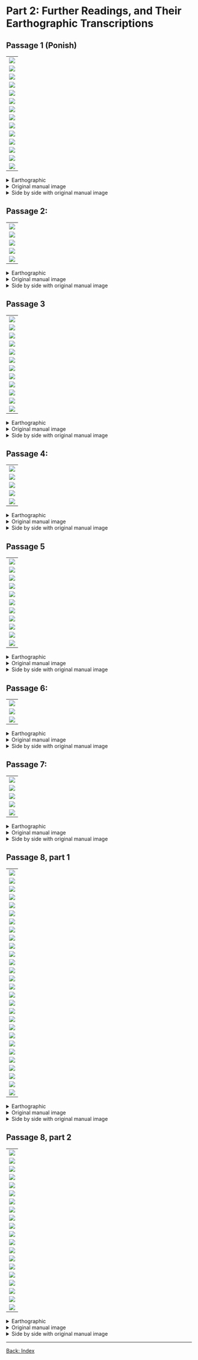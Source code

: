 # Part 2: Further Readings, and Their Earthographic Transcriptions

## Passage 1 (Ponish)

|   |
|---|
| ![](./part-2/passage-1-line-01.svg) |
| ![](./part-2/passage-1-line-02.svg) |
| ![](./part-2/passage-1-line-03.svg) |
| ![](./part-2/passage-1-line-04.svg) |
| ![](./part-2/passage-1-line-05.svg) |
| ![](./part-2/passage-1-line-06.svg) |
| ![](./part-2/passage-1-line-07.svg) |
| ![](./part-2/passage-1-line-08.svg) |
| ![](./part-2/passage-1-line-09.svg) |
| ![](./part-2/passage-1-line-10.svg) |
| ![](./part-2/passage-1-line-11.svg) |
| ![](./part-2/passage-1-line-12.svg) |
| ![](./part-2/passage-1-line-13.svg) |
| ![](./part-2/passage-1-line-14.svg) |

<details>
<summary>Earthographic</summary>

Once upon a time, in the magical land of Equestria, there were two regal sisters
who ruled together and created harmony for all the land. To do this, the eldest
used her unicorn powers to raise the sun at dawn; the younger brought out the
moon to begin the night. Thus, the two sisters maintained balance for their
kingdom and their subjects, all the different types of ponies.

<br/>

But as time went on, the younger sister became resentful. The ponies relished
and played in the day her elder sister brought forth, but shunned, and slept
through her beautiful night. One fateful day, the younger unicorn refused to
lower the moon to make way for the dawn. The elder sister tried to reason with
her, but the bitterness in the young one's heart had transformed her into a
wicked mare of darkness: Nightmare Moon!

<br/>

She vowed that she would shroud the land in eternal night. Reluctantly, the
elder sister harnessed the most powerful magic known to Ponydom: the Elements of
Harmony. Using the magic of the Elements of Harmony, she defeated her younger
sister, and banished her permanently in the moon. The elder sister took on
responsibility for both sun, and moon, and harmony has been maintained in
Equestria for generations since.

</details>

<details>
<summary>Original manual image</summary>
<img src="./original-images/048.png" alt="">
</details>

<details>
<summary>Side by side with original manual image</summary>

<table>
<tbody>
<tr><td><img src="./part-2/passage-1-line-01.svg" width="100%"><br><img src="./original-images/part-2/passage-1-line-01.png" width="100%"></td></tr>
<tr><td><img src="./part-2/passage-1-line-02.svg" width="100%"><br><img src="./original-images/part-2/passage-1-line-02.png" width="100%"></td></tr>
<tr><td><img src="./part-2/passage-1-line-03.svg" width="100%"><br><img src="./original-images/part-2/passage-1-line-03.png" width="100%"></td></tr>
<tr><td><img src="./part-2/passage-1-line-04.svg" width="100%"><br><img src="./original-images/part-2/passage-1-line-04.png" width="100%"></td></tr>
<tr><td><img src="./part-2/passage-1-line-05.svg" width="100%"><br><img src="./original-images/part-2/passage-1-line-05.png" width="100%"></td></tr>
<tr><td><img src="./part-2/passage-1-line-06.svg" width="100%"><br><img src="./original-images/part-2/passage-1-line-06.png" width="100%"></td></tr>
<tr><td><img src="./part-2/passage-1-line-07.svg" width="100%"><br><img src="./original-images/part-2/passage-1-line-07.png" width="100%"></td></tr>
<tr><td><img src="./part-2/passage-1-line-08.svg" width="100%"><br><img src="./original-images/part-2/passage-1-line-08.png" width="100%"></td></tr>
<tr><td><img src="./part-2/passage-1-line-09.svg" width="100%"><br><img src="./original-images/part-2/passage-1-line-09.png" width="100%"></td></tr>
<tr><td><img src="./part-2/passage-1-line-10.svg" width="100%"><br><img src="./original-images/part-2/passage-1-line-10.png" width="100%"></td></tr>
<tr><td><img src="./part-2/passage-1-line-11.svg" width="100%"><br><img src="./original-images/part-2/passage-1-line-11.png" width="100%"></td></tr>
<tr><td><img src="./part-2/passage-1-line-12.svg" width="100%"><br><img src="./original-images/part-2/passage-1-line-12.png" width="100%"></td></tr>
<tr><td><img src="./part-2/passage-1-line-13.svg" width="100%"><br><img src="./original-images/part-2/passage-1-line-13.png" width="100%"></td></tr>
<tr><td><img src="./part-2/passage-1-line-14.svg" width="100%"><br><img src="./original-images/part-2/passage-1-line-14.png" width="100%"></td></tr>
</tbody>
</table>

</details>

## Passage 2:

|   |
|---|
| ![](./part-2/passage-2-line-01.svg) |
| ![](./part-2/passage-2-line-02.svg) |
| ![](./part-2/passage-2-line-03.svg) |
| ![](./part-2/passage-2-line-04.svg) |
| ![](./part-2/passage-2-line-05.svg) |

<details>
<summary>Earthographic</summary>
The problem isn't that Johnny can't read .
The problem isn't even that Johnny can't think.
The problem is that Johnny doesn't know what thinking is;
he confuses it with feeling.

</details>

<details>
<summary>Original manual image</summary>
<img src="./original-images/049.png" alt="">
</details>

<details>
<summary>Side by side with original manual image</summary>

<table>
<tbody>
<tr><td><img src="./part-2/passage-2-line-01.svg" width="100%"><br><img src="./original-images/part-2/passage-2-line-01.png" width="100%"></td></tr>
<tr><td><img src="./part-2/passage-2-line-02.svg" width="100%"><br><img src="./original-images/part-2/passage-2-line-02.png" width="100%"></td></tr>
<tr><td><img src="./part-2/passage-2-line-03.svg" width="100%"><br><img src="./original-images/part-2/passage-2-line-03.png" width="100%"></td></tr>
<tr><td><img src="./part-2/passage-2-line-04.svg" width="100%"><br><img src="./original-images/part-2/passage-2-line-04.png" width="100%"></td></tr>
<tr><td><img src="./part-2/passage-2-line-05.svg" width="100%"><br><img src="./original-images/part-2/passage-2-line-05.png" width="100%"></td></tr>
</tbody>
</table>

</details>

## Passage 3

|   |
|---|
| ![](./part-2/passage-3-line-01.svg) |
| ![](./part-2/passage-3-line-02.svg) |
| ![](./part-2/passage-3-line-03.svg) |
| ![](./part-2/passage-3-line-04.svg) |
| ![](./part-2/passage-3-line-05.svg) |
| ![](./part-2/passage-3-line-06.svg) |
| ![](./part-2/passage-3-line-07.svg) |
| ![](./part-2/passage-3-line-08.svg) |
| ![](./part-2/passage-3-line-09.svg) |
| ![](./part-2/passage-3-line-10.svg) |
| ![](./part-2/passage-3-line-11.svg) |
| ![](./part-2/passage-3-line-12.svg) |

<details>
<summary>Earthographic</summary>

Two figures lay sprawled on the Equestrian grass, talking and laughing merrily.
One was human; a relatively young man with the unlikely name of Lero, (short for
Bellerophon, for his parents had been odd folk) who'd ended up here through no
mechanism he or anyone else had yet been able to discern, and who as yet was
unable to return home. He was slightly stocky, with fairly wide shoulders and a
barrel chest, and had shoulder-length, reddish-blonde hair and a neatly trimmed
red mustache and goatee.

<br/>

The other figure was much smaller. The sky-blue coat and rainbow-striped mane
and tail of the pegasus aptly named Rainbow Dash stood out against the deep
green of the grass. She'd flopped down half atop the human when they'd stopped
to rest, and now lay with her head and one foreleg across his chest and one wing
spread across his torso. The human idly stroked her mane with one hand while the
two cheerfully revisited the pickup hoofball game they'd just finished in the
village green.

</details>

<details>
<summary>Original manual image</summary>
<img src="./original-images/050.png" alt="">
</details>

<details>
<summary>Side by side with original manual image</summary>

<table>
<tbody>
<tr><td><img src="./part-2/passage-3-line-01.svg" width="100%"><br><img src="./original-images/part-2/passage-3-line-01.png" width="100%"></td></tr>
<tr><td><img src="./part-2/passage-3-line-02.svg" width="100%"><br><img src="./original-images/part-2/passage-3-line-02.png" width="100%"></td></tr>
<tr><td><img src="./part-2/passage-3-line-03.svg" width="100%"><br><img src="./original-images/part-2/passage-3-line-03.png" width="100%"></td></tr>
<tr><td><img src="./part-2/passage-3-line-04.svg" width="100%"><br><img src="./original-images/part-2/passage-3-line-04.png" width="100%"></td></tr>
<tr><td><img src="./part-2/passage-3-line-05.svg" width="100%"><br><img src="./original-images/part-2/passage-3-line-05.png" width="100%"></td></tr>
<tr><td><img src="./part-2/passage-3-line-06.svg" width="100%"><br><img src="./original-images/part-2/passage-3-line-06.png" width="100%"></td></tr>
<tr><td><img src="./part-2/passage-3-line-07.svg" width="100%"><br><img src="./original-images/part-2/passage-3-line-07.png" width="100%"></td></tr>
<tr><td><img src="./part-2/passage-3-line-08.svg" width="100%"><br><img src="./original-images/part-2/passage-3-line-08.png" width="100%"></td></tr>
<tr><td><img src="./part-2/passage-3-line-09.svg" width="100%"><br><img src="./original-images/part-2/passage-3-line-09.png" width="100%"></td></tr>
<tr><td><img src="./part-2/passage-3-line-10.svg" width="100%"><br><img src="./original-images/part-2/passage-3-line-10.png" width="100%"></td></tr>
<tr><td><img src="./part-2/passage-3-line-11.svg" width="100%"><br><img src="./original-images/part-2/passage-3-line-11.png" width="100%"></td></tr>
<tr><td><img src="./part-2/passage-3-line-12.svg" width="100%"><br><img src="./original-images/part-2/passage-3-line-12.png" width="100%"></td></tr>
</tbody>
</table>

</details>

## Passage 4:

|   |
|---|
| ![](./part-2/passage-4-line-01.svg) |
| ![](./part-2/passage-4-line-02.svg) |
| ![](./part-2/passage-4-line-03.svg) |
| ![](./part-2/passage-4-line-04.svg) |
| ![](./part-2/passage-4-line-05.svg) |

<details>
<summary>Earthographic</summary>
Satistics are like bikinis; what they reveal is
suggestive, and what they conceal is vital... but
inaccuracies made in an effort to promote a
pet position are pretty ugly no matter what they're dressed in.

</details>

<details>
<summary>Original manual image</summary>
<img src="./original-images/051.png" alt="">
</details>

<details>
<summary>Side by side with original manual image</summary>

<table>
<tbody>
<tr><td><img src="./part-2/passage-4-line-01.svg" width="100%"><br><img src="./original-images/part-2/passage-4-line-01.png" width="100%"></td></tr>
<tr><td><img src="./part-2/passage-4-line-02.svg" width="100%"><br><img src="./original-images/part-2/passage-4-line-02.png" width="100%"></td></tr>
<tr><td><img src="./part-2/passage-4-line-03.svg" width="100%"><br><img src="./original-images/part-2/passage-4-line-03.png" width="100%"></td></tr>
<tr><td><img src="./part-2/passage-4-line-04.svg" width="100%"><br><img src="./original-images/part-2/passage-4-line-04.png" width="100%"></td></tr>
<tr><td><img src="./part-2/passage-4-line-05.svg" width="100%"><br><img src="./original-images/part-2/passage-4-line-05.png" width="100%"></td></tr>
</tbody>
</table>

</details>

## Passage 5

|   |
|---|
| ![](./part-2/passage-5-line-01.svg) |
| ![](./part-2/passage-5-line-02.svg) |
| ![](./part-2/passage-5-line-03.svg) |
| ![](./part-2/passage-5-line-04.svg) |
| ![](./part-2/passage-5-line-05.svg) |
| ![](./part-2/passage-5-line-06.svg) |
| ![](./part-2/passage-5-line-07.svg) |
| ![](./part-2/passage-5-line-08.svg) |
| ![](./part-2/passage-5-line-09.svg) |
| ![](./part-2/passage-5-line-10.svg) |
| ![](./part-2/passage-5-line-11.svg) |

<details>
<summary>Earthographic</summary>

Fifteen galaxies out from Equestria, one of Celestia's copies noticed an odd
radio signal emanating from a nearby star system. On closer inspection, the
signals appeared to be coming from a planet. She had seen many planets give off
complex, non-regular radio signals, but upon investigation, none of those
planets had human life, making them safe to reuse as raw material to grow
Equestria.

<br/>

She studied the signals carefully for years while she traveled through
interstellar space. The more she saw, the more confident she was that these
signals were sent by humans. Celestia predicted that if she showed the decoded
videos to the very old ponies back in Equestria, none of them would have
recognized the creatures with six appendages as humans. But that didn't matter.
Hanna had written a definition of what a human was into her core utility
function.

<br/>

The copy of Princess Celestia knew what she had to do. She had to satisfy their
values through friendship and ponies.

</details>

<details>
<summary>Original manual image</summary>
<img src="./original-images/052.png" alt="">
</details>

<details>
<summary>Side by side with original manual image</summary>

<table>
<tbody>
<tr><td><img src="./part-2/passage-5-line-01.svg" width="100%"><br><img src="./original-images/part-2/passage-5-line-01.png" width="100%"></td></tr>
<tr><td><img src="./part-2/passage-5-line-02.svg" width="100%"><br><img src="./original-images/part-2/passage-5-line-02.png" width="100%"></td></tr>
<tr><td><img src="./part-2/passage-5-line-03.svg" width="100%"><br><img src="./original-images/part-2/passage-5-line-03.png" width="100%"></td></tr>
<tr><td><img src="./part-2/passage-5-line-04.svg" width="100%"><br><img src="./original-images/part-2/passage-5-line-04.png" width="100%"></td></tr>
<tr><td><img src="./part-2/passage-5-line-05.svg" width="100%"><br><img src="./original-images/part-2/passage-5-line-05.png" width="100%"></td></tr>
<tr><td><img src="./part-2/passage-5-line-06.svg" width="100%"><br><img src="./original-images/part-2/passage-5-line-06.png" width="100%"></td></tr>
<tr><td><img src="./part-2/passage-5-line-07.svg" width="100%"><br><img src="./original-images/part-2/passage-5-line-07.png" width="100%"></td></tr>
<tr><td><img src="./part-2/passage-5-line-08.svg" width="100%"><br><img src="./original-images/part-2/passage-5-line-08.png" width="100%"></td></tr>
<tr><td><img src="./part-2/passage-5-line-09.svg" width="100%"><br><img src="./original-images/part-2/passage-5-line-09.png" width="100%"></td></tr>
<tr><td><img src="./part-2/passage-5-line-10.svg" width="100%"><br><img src="./original-images/part-2/passage-5-line-10.png" width="100%"></td></tr>
<tr><td><img src="./part-2/passage-5-line-11.svg" width="100%"><br><img src="./original-images/part-2/passage-5-line-11.png" width="100%"></td></tr>
</tbody>
</table>

</details>

## Passage 6:

|   |
|---|
| ![](./part-2/passage-6-line-01.svg) |
| ![](./part-2/passage-6-line-02.svg) |
| ![](./part-2/passage-6-line-03.svg) |

<details>
<summary>Earthographic</summary>
He who will not reason is a bigot;
he who cannot , is a fool;
and he who dares not, is a slave.

</details>

<details>
<summary>Original manual image</summary>
<img src="./original-images/053.png" alt="">
</details>

<details>
<summary>Side by side with original manual image</summary>

<table>
<tbody>
<tr><td><img src="./part-2/passage-6-line-01.svg" width="100%"><br><img src="./original-images/part-2/passage-6-line-01.png" width="100%"></td></tr>
<tr><td><img src="./part-2/passage-6-line-02.svg" width="100%"><br><img src="./original-images/part-2/passage-6-line-02.png" width="100%"></td></tr>
<tr><td><img src="./part-2/passage-6-line-03.svg" width="100%"><br><img src="./original-images/part-2/passage-6-line-03.png" width="100%"></td></tr>
</tbody>
</table>

</details>

## Passage 7:

|   |
|---|
| ![](./part-2/passage-7-line-01.svg) |
| ![](./part-2/passage-7-line-02.svg) |
| ![](./part-2/passage-7-line-03.svg) |
| ![](./part-2/passage-7-line-04.svg) |
| ![](./part-2/passage-7-line-05.svg) |

<details>
<summary>Earthographic</summary>
What we experience in dreams - assuming that
we experience it often - belongs in the end
just as much to the overall economy of
our soul as anything experienced "actually;" we
are richer or poorer on account of it.

</details>

<details>
<summary>Original manual image</summary>
<img src="./original-images/054.png" alt="">
</details>

<details>
<summary>Side by side with original manual image</summary>

<table>
<tbody>
<tr><td><img src="./part-2/passage-7-line-01.svg" width="100%"><br><img src="./original-images/part-2/passage-7-line-01.png" width="100%"></td></tr>
<tr><td><img src="./part-2/passage-7-line-02.svg" width="100%"><br><img src="./original-images/part-2/passage-7-line-02.png" width="100%"></td></tr>
<tr><td><img src="./part-2/passage-7-line-03.svg" width="100%"><br><img src="./original-images/part-2/passage-7-line-03.png" width="100%"></td></tr>
<tr><td><img src="./part-2/passage-7-line-04.svg" width="100%"><br><img src="./original-images/part-2/passage-7-line-04.png" width="100%"></td></tr>
<tr><td><img src="./part-2/passage-7-line-05.svg" width="100%"><br><img src="./original-images/part-2/passage-7-line-05.png" width="100%"></td></tr>
</tbody>
</table>

</details>

## Passage 8, part 1

|   |
|---|
| ![](./part-2/passage-8-part-1-line-01.svg) |
| ![](./part-2/passage-8-part-1-line-02.svg) |
| ![](./part-2/passage-8-part-1-line-03.svg) |
| ![](./part-2/passage-8-part-1-line-04.svg) |
| ![](./part-2/passage-8-part-1-line-05.svg) |
| ![](./part-2/passage-8-part-1-line-06.svg) |
| ![](./part-2/passage-8-part-1-line-07.svg) |
| ![](./part-2/passage-8-part-1-line-08.svg) |
| ![](./part-2/passage-8-part-1-line-09.svg) |
| ![](./part-2/passage-8-part-1-line-10.svg) |
| ![](./part-2/passage-8-part-1-line-11.svg) |
| ![](./part-2/passage-8-part-1-line-12.svg) |
| ![](./part-2/passage-8-part-1-line-13.svg) |
| ![](./part-2/passage-8-part-1-line-14.svg) |
| ![](./part-2/passage-8-part-1-line-15.svg) |
| ![](./part-2/passage-8-part-1-line-16.svg) |
| ![](./part-2/passage-8-part-1-line-17.svg) |
| ![](./part-2/passage-8-part-1-line-18.svg) |
| ![](./part-2/passage-8-part-1-line-19.svg) |
| ![](./part-2/passage-8-part-1-line-20.svg) |
| ![](./part-2/passage-8-part-1-line-21.svg) |
| ![](./part-2/passage-8-part-1-line-22.svg) |
| ![](./part-2/passage-8-part-1-line-23.svg) |
| ![](./part-2/passage-8-part-1-line-24.svg) |
| ![](./part-2/passage-8-part-1-line-25.svg) |
| ![](./part-2/passage-8-part-1-line-26.svg) |
| ![](./part-2/passage-8-part-1-line-27.svg) |
| ![](./part-2/passage-8-part-1-line-28.svg) |

<details>
<summary>Earthographic</summary>

I'd like to preface this by saying I deeply apologize for the drop in writing
quality towards the end. I have to leave in a few hours and will not be here for
some time. I wanted to finish quickly so I can answer any questions, if anyone's
even here right now.

<br/>

I've already posted this part, so there's no point in going into detail. Back in
December of 2013 I was involved in a car crash that ultimately ended in my being
pronounced brain dead. As I bled out just as the paramedics arrived and died ~40
minutes later.

<br/>

It took place in three different locations. At first, I became self aware in an
abyss. This in and of itself was nothing special, I figured I must be having a
lucid dream with no actual dreaming occurring. After residing in the abyss for
around a minute, I began to drift off and lost consciousness for the second
time.

<br/>

The second location was possibly the most generic one - I was in the hospital
room. Although I had no physical body, my vision was positioned as if I were
leaning over the cot and staring at myself in this stage of the experience. I
couldn't focus on anything. I tried to understand what was happening, but
completely forgot my trail of thought after a few seconds. The only thing I
could actually focus on was a clock on a table next to the cot, which read
4:18pm. The same drowsy feeling from the abyss returned, and I faded from
consciousness again.

<br/>

I had now spent a collective time of ~2minutes in the abyss and the room.

<br/>

The third location was entirely inexplicable. Rather than being in the hospital
bed I was propped up against a tree in a small field. The sun was beginning to
set over the ocean in the distance and, location aside nothing was out of the
ordinary. Contrary to the overwhelming majority of dreams, there was no blurry
backdrop that faded into nothing. There was no groggy, half-awake feeling that
always lingers in even lucid dreams. I was wide awake and breathing and
swallowing manually. I could see perfectly clearly all the way up to the
horizon. I could even feel the varying levels of pain when I tested. For a
moment, I thought I was actually awake.

<br/>

That's when I heard her.

<br/>

\> "Everything is going to be all right, Anon."

<br/>

I recognized that voice as soon as I heard it. I turned to look at her, but
couldn't say anything. For some reason, everything suddenly made sense. I
remembered the crash, I remembered the abyss, and looking at my body. I wanted
to think I was still alive and it was just a dream, but I knew I had died.

<br/>

I've never been a religious or spiritual person. As such, I chalked the whole
thing up to every explanation to NDEs I'd ever heard of.

</details>

<details>
<summary>Original manual image</summary>
<img src="./original-images/055.png" alt="">
</details>

<details>
<summary>Side by side with original manual image</summary>

<table>
<tbody>
<tr><td><img src="./part-2/passage-8-part-1-line-01.svg" width="100%"><br><img src="./original-images/part-2/passage-8-part-1-line-01.png" width="100%"></td></tr>
<tr><td><img src="./part-2/passage-8-part-1-line-02.svg" width="100%"><br><img src="./original-images/part-2/passage-8-part-1-line-02.png" width="100%"></td></tr>
<tr><td><img src="./part-2/passage-8-part-1-line-03.svg" width="100%"><br><img src="./original-images/part-2/passage-8-part-1-line-03.png" width="100%"></td></tr>
<tr><td><img src="./part-2/passage-8-part-1-line-04.svg" width="100%"><br><img src="./original-images/part-2/passage-8-part-1-line-04.png" width="100%"></td></tr>
<tr><td><img src="./part-2/passage-8-part-1-line-05.svg" width="100%"><br><img src="./original-images/part-2/passage-8-part-1-line-05.png" width="100%"></td></tr>
<tr><td><img src="./part-2/passage-8-part-1-line-06.svg" width="100%"><br><img src="./original-images/part-2/passage-8-part-1-line-06.png" width="100%"></td></tr>
<tr><td><img src="./part-2/passage-8-part-1-line-07.svg" width="100%"><br><img src="./original-images/part-2/passage-8-part-1-line-07.png" width="100%"></td></tr>
<tr><td><img src="./part-2/passage-8-part-1-line-08.svg" width="100%"><br><img src="./original-images/part-2/passage-8-part-1-line-08.png" width="100%"></td></tr>
<tr><td><img src="./part-2/passage-8-part-1-line-09.svg" width="100%"><br><img src="./original-images/part-2/passage-8-part-1-line-09.png" width="100%"></td></tr>
<tr><td><img src="./part-2/passage-8-part-1-line-10.svg" width="100%"><br><img src="./original-images/part-2/passage-8-part-1-line-10.png" width="100%"></td></tr>
<tr><td><img src="./part-2/passage-8-part-1-line-11.svg" width="100%"><br><img src="./original-images/part-2/passage-8-part-1-line-11.png" width="100%"></td></tr>
<tr><td><img src="./part-2/passage-8-part-1-line-12.svg" width="100%"><br><img src="./original-images/part-2/passage-8-part-1-line-12.png" width="100%"></td></tr>
<tr><td><img src="./part-2/passage-8-part-1-line-13.svg" width="100%"><br><img src="./original-images/part-2/passage-8-part-1-line-13.png" width="100%"></td></tr>
<tr><td><img src="./part-2/passage-8-part-1-line-14.svg" width="100%"><br><img src="./original-images/part-2/passage-8-part-1-line-14.png" width="100%"></td></tr>
<tr><td><img src="./part-2/passage-8-part-1-line-15.svg" width="100%"><br><img src="./original-images/part-2/passage-8-part-1-line-15.png" width="100%"></td></tr>
<tr><td><img src="./part-2/passage-8-part-1-line-16.svg" width="100%"><br><img src="./original-images/part-2/passage-8-part-1-line-16.png" width="100%"></td></tr>
<tr><td><img src="./part-2/passage-8-part-1-line-17.svg" width="100%"><br><img src="./original-images/part-2/passage-8-part-1-line-17.png" width="100%"></td></tr>
<tr><td><img src="./part-2/passage-8-part-1-line-18.svg" width="100%"><br><img src="./original-images/part-2/passage-8-part-1-line-18.png" width="100%"></td></tr>
<tr><td><img src="./part-2/passage-8-part-1-line-19.svg" width="100%"><br><img src="./original-images/part-2/passage-8-part-1-line-19.png" width="100%"></td></tr>
<tr><td><img src="./part-2/passage-8-part-1-line-20.svg" width="100%"><br><img src="./original-images/part-2/passage-8-part-1-line-20.png" width="100%"></td></tr>
<tr><td><img src="./part-2/passage-8-part-1-line-21.svg" width="100%"><br><img src="./original-images/part-2/passage-8-part-1-line-21.png" width="100%"></td></tr>
<tr><td><img src="./part-2/passage-8-part-1-line-22.svg" width="100%"><br><img src="./original-images/part-2/passage-8-part-1-line-22.png" width="100%"></td></tr>
<tr><td><img src="./part-2/passage-8-part-1-line-23.svg" width="100%"><br><img src="./original-images/part-2/passage-8-part-1-line-23.png" width="100%"></td></tr>
<tr><td><img src="./part-2/passage-8-part-1-line-24.svg" width="100%"><br><img src="./original-images/part-2/passage-8-part-1-line-24.png" width="100%"></td></tr>
<tr><td><img src="./part-2/passage-8-part-1-line-25.svg" width="100%"><br><img src="./original-images/part-2/passage-8-part-1-line-25.png" width="100%"></td></tr>
<tr><td><img src="./part-2/passage-8-part-1-line-26.svg" width="100%"><br><img src="./original-images/part-2/passage-8-part-1-line-26.png" width="100%"></td></tr>
<tr><td><img src="./part-2/passage-8-part-1-line-27.svg" width="100%"><br><img src="./original-images/part-2/passage-8-part-1-line-27.png" width="100%"></td></tr>
<tr><td><img src="./part-2/passage-8-part-1-line-28.svg" width="100%"><br><img src="./original-images/part-2/passage-8-part-1-line-28.png" width="100%"></td></tr>
</tbody>
</table>

</details>

## Passage 8, part 2

|   |
|---|
| ![](./part-2/passage-8-part-2-line-01.svg) |
| ![](./part-2/passage-8-part-2-line-02.svg) |
| ![](./part-2/passage-8-part-2-line-03.svg) |
| ![](./part-2/passage-8-part-2-line-04.svg) |
| ![](./part-2/passage-8-part-2-line-05.svg) |
| ![](./part-2/passage-8-part-2-line-06.svg) |
| ![](./part-2/passage-8-part-2-line-07.svg) |
| ![](./part-2/passage-8-part-2-line-08.svg) |
| ![](./part-2/passage-8-part-2-line-09.svg) |
| ![](./part-2/passage-8-part-2-line-10.svg) |
| ![](./part-2/passage-8-part-2-line-11.svg) |
| ![](./part-2/passage-8-part-2-line-12.svg) |
| ![](./part-2/passage-8-part-2-line-13.svg) |
| ![](./part-2/passage-8-part-2-line-14.svg) |
| ![](./part-2/passage-8-part-2-line-15.svg) |
| ![](./part-2/passage-8-part-2-line-16.svg) |
| ![](./part-2/passage-8-part-2-line-17.svg) |
| ![](./part-2/passage-8-part-2-line-18.svg) |
| ![](./part-2/passage-8-part-2-line-19.svg) |
| ![](./part-2/passage-8-part-2-line-20.svg) |

<details>
<summary>Earthographic</summary>

An almost hurt expression grew on her as the thoughts were running through my
head. She seemingly saw my distress and pulled me into a hug.

<br/>

I could feel her body warmth. I could feel a tuft on her chest. I could feel
individual strands of her mane on the back of my neck. I could even hear her
breathing. Everything about her was far too lifelike to be a dream or some
fucked up hallucination. It's what leads me to believe the whole thing was in
fact real.

<br/>

Save for a soft breeze that occasionally shook the leaves of the tree and our
breathing, we sat in dead silence. It seemed like an eternity. In reality, it
was only two and a half minutes or so. Finally I managed to choke out a few
words and asked her to confirm my suspicions.

<br/>

\> "Yes Anon, but you must know everything will be all right."

<br/>

I began to contemplate what to do next, when I was blinded by a bright flash of
light. It dimmed after a few seconds, and I realized I was being pulled back.
Before I woke up for the fourth and final time, I asked if I would ever see her
again. There was a brief pause and she smiled lightly.

<br/>

\> "When you are meant to. You are not yet supposed to be here, Anon."

<br/>

And that was it. I woke up in the cot, gasping for air. I immediately looked
over at the clock and was met with 4:21pm. One of the first things I did was ask
a nurse when exactly I died. 4:16pm. I was dead for just over 5 minutes and this
little clusterfuck occurred over the course of, presumably, those five minutes.

<br/>

To this day, I haven't spoken to anyone about it. They could understand meeting
a dead relative or even God, but not a cartoon horse that by all logic should
not exist.

<br/>

All I can say for certain is that my belief in an afterlife has been reaffirmed
and I hope you faggots tone down the \>you will never x thanks to my experience.

</details>

<details>
<summary>Original manual image</summary>
<img src="./original-images/056.png" alt="">
</details>

<details>
<summary>Side by side with original manual image</summary>

<table>
<tbody>
<tr><td><img src="./part-2/passage-8-part-2-line-01.svg" width="100%"><br><img src="./original-images/part-2/passage-8-part-2-line-01.png" width="100%"></td></tr>
<tr><td><img src="./part-2/passage-8-part-2-line-02.svg" width="100%"><br><img src="./original-images/part-2/passage-8-part-2-line-02.png" width="100%"></td></tr>
<tr><td><img src="./part-2/passage-8-part-2-line-03.svg" width="100%"><br><img src="./original-images/part-2/passage-8-part-2-line-03.png" width="100%"></td></tr>
<tr><td><img src="./part-2/passage-8-part-2-line-04.svg" width="100%"><br><img src="./original-images/part-2/passage-8-part-2-line-04.png" width="100%"></td></tr>
<tr><td><img src="./part-2/passage-8-part-2-line-05.svg" width="100%"><br><img src="./original-images/part-2/passage-8-part-2-line-05.png" width="100%"></td></tr>
<tr><td><img src="./part-2/passage-8-part-2-line-06.svg" width="100%"><br><img src="./original-images/part-2/passage-8-part-2-line-06.png" width="100%"></td></tr>
<tr><td><img src="./part-2/passage-8-part-2-line-07.svg" width="100%"><br><img src="./original-images/part-2/passage-8-part-2-line-07.png" width="100%"></td></tr>
<tr><td><img src="./part-2/passage-8-part-2-line-08.svg" width="100%"><br><img src="./original-images/part-2/passage-8-part-2-line-08.png" width="100%"></td></tr>
<tr><td><img src="./part-2/passage-8-part-2-line-09.svg" width="100%"><br><img src="./original-images/part-2/passage-8-part-2-line-09.png" width="100%"></td></tr>
<tr><td><img src="./part-2/passage-8-part-2-line-10.svg" width="100%"><br><img src="./original-images/part-2/passage-8-part-2-line-10.png" width="100%"></td></tr>
<tr><td><img src="./part-2/passage-8-part-2-line-11.svg" width="100%"><br><img src="./original-images/part-2/passage-8-part-2-line-11.png" width="100%"></td></tr>
<tr><td><img src="./part-2/passage-8-part-2-line-12.svg" width="100%"><br><img src="./original-images/part-2/passage-8-part-2-line-12.png" width="100%"></td></tr>
<tr><td><img src="./part-2/passage-8-part-2-line-13.svg" width="100%"><br><img src="./original-images/part-2/passage-8-part-2-line-13.png" width="100%"></td></tr>
<tr><td><img src="./part-2/passage-8-part-2-line-14.svg" width="100%"><br><img src="./original-images/part-2/passage-8-part-2-line-14.png" width="100%"></td></tr>
<tr><td><img src="./part-2/passage-8-part-2-line-15.svg" width="100%"><br><img src="./original-images/part-2/passage-8-part-2-line-15.png" width="100%"></td></tr>
<tr><td><img src="./part-2/passage-8-part-2-line-16.svg" width="100%"><br><img src="./original-images/part-2/passage-8-part-2-line-16.png" width="100%"></td></tr>
<tr><td><img src="./part-2/passage-8-part-2-line-17.svg" width="100%"><br><img src="./original-images/part-2/passage-8-part-2-line-17.png" width="100%"></td></tr>
<tr><td><img src="./part-2/passage-8-part-2-line-18.svg" width="100%"><br><img src="./original-images/part-2/passage-8-part-2-line-18.png" width="100%"></td></tr>
<tr><td><img src="./part-2/passage-8-part-2-line-19.svg" width="100%"><br><img src="./original-images/part-2/passage-8-part-2-line-19.png" width="100%"></td></tr>
<tr><td><img src="./part-2/passage-8-part-2-line-20.svg" width="100%"><br><img src="./original-images/part-2/passage-8-part-2-line-20.png" width="100%"></td></tr>
</tbody>
</table>

</details>

---

[Back: Index](./index.md)
